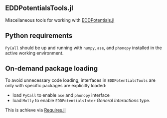 ## EDDPotentialsTools.jl

Miscellaneous tools for working with [EDDPotentials.jl](https://github.com/zhubonan/EDDPotentials.jl)

## Python requirements

`PyCall` should be up and running with `numpy`,  `ase`, and `phonopy` installed in the active working environment.

## On-demand package loading

To avoid unnecessary code loading, interfaces in `EDDPotentialsTools` are only with specific packages are explicitly loaded:

- load `PyCall` to enable `ase` and `phonopy` interface
- load `Molly` to enable `EDDPotentialsInter` *General Interactions* type.

This is achieve via [Requires.jl](https://github.com/JuliaPackaging/Requires.jl)